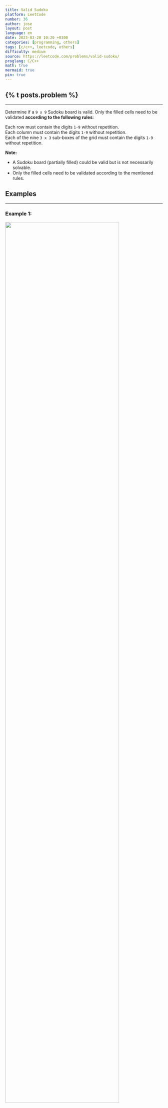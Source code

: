 ```yaml
---
title: Valid Sudoku
platform: LeetCode
number: 36
author: jose
layout: post
language: en
date: 2023-03-20 10:20 +0300
categories: [programming, others]
tags: [c/c++, leetcode, others]
difficulty: medium
source: https://leetcode.com/problems/valid-sudoku/
proglang: C/C++
math: true
mermaid: true
pin: true
---
```

## {% t posts.problem %}
---
Determine if a `9 x 9` Sudoku board is valid. Only the filled cells need to be validated **according to the following rules**:  

Each row must contain the digits `1-9` without repetition.  
Each column must contain the digits `1-9` without repetition.  
Each of the nine `3 x 3` sub-boxes of the grid must contain the digits `1-9` without repetition.  

**Note:**  
* A Sudoku board (partially filled) could be valid but is not necessarily solvable.  
* Only the filled cells need to be validated according to the mentioned rules.  

## Examples
---
### **Example 1:**
<img src="https://upload.wikimedia.org/wikipedia/commons/thumb/f/ff/Sudoku-by-L2G-20050714.svg/250px-Sudoku-by-L2G-20050714.svg.png" width="85%"/>  

>**Input:** board = 
>[["5","3",".",".","7",".",".",".","."]  
>,["6",".",".","1","9","5",".",".","."]  
>,[".","9","8",".",".",".",".","6","."]  
>,["8",".",".",".","6",".",".",".","3"]  
>,["4",".",".","8",".","3",".",".","1"]  
>,["7",".",".",".","2",".",".",".","6"]  
>,[".","6",".",".",".",".","2","8","."]  
>,[".",".",".","4","1","9",".",".","5"]  
>,[".",".",".",".","8",".",".","7","9"]]  
>**Output:** true  

### **Example 2:**
>**Input:** board = 
>[["8","3",".",".","7",".",".",".","."]  
>,["6",".",".","1","9","5",".",".","."]  
>,[".","9","8",".",".",".",".","6","."]  
>,["8",".",".",".","6",".",".",".","3"]  
>,["4",".",".","8",".","3",".",".","1"]  
>,["7",".",".",".","2",".",".",".","6"]  
>,[".","6",".",".",".",".","2","8","."]  
>,[".",".",".","4","1","9",".",".","5"]  
>,[".",".",".",".","8",".",".","7","9"]]  
>**Output:** false  
>**Explanation:** Same as Example 1, except with the **5** in the top left corner being modified to **8**. Since there are two 8's in the top left 3x3 sub-box, it is invalid.  

## Constraints
---
- `board.length == 9`  
- `board[i].length == 9`  
- `board[i][j]` is a digit `1-9` or `'.'`.

## Solution
---
- For every "cell" with a number, we explore the whole row and column to see if the number is located in any other place. If so, return `false`.  
- For every "cell" with a number, we explore the the `3x3` neighbourhood to which the number belongs.  

```c++
class Solution {
public:
  bool isValidSudoku(vector<vector<char>>& board) {
    for (int row=0; row<9; row++) {
      for (int col=0; col<9; col++) {
        if (board[row][col] == '.')
          continue;

        for (int i=0; i<9; i++) {
          if (i != row && board[i][col] == board[row][col])
            return false;
          
          if (i != col && board[row][i] == board[row][col])
            return false;
        }
        for (int y=0; y<3; y++) {
          for (int x=0; x<3; x++) {
            if ((3*(col/3)+x)==col && (3*(row/3)+y)==row)
              continue;
            if (board[3*(row/3)+y][3*(col/3)+x] == board[row][col])
              return false;
          }
        }
      }
    }
    return true;
  }
};
```

